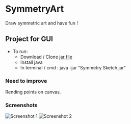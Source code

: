 # SymmetryArt
Draw symmetric art and have fun !

## Project for GUI
* To run:
  * Download / Clone [jar file](https://github.com/saurav-singh/SymmetrySketch/blob/master/Symmetry%20Sketch.jar)
  * Install java
  * In terminal / cmd : java -jar "Symmetry Sketch.jar"
  
### Need to improve
Rending points on canvas.


### Screenshots
![Screenshot 1](https://github.com/saurav-singh/SymmetrySketch/blob/master/Screenshots/screenshot_1.PNG)
![Screenshot 2](https://github.com/saurav-singh/SymmetrySketch/blob/master/Screenshots/screenshot_2.PNG)


